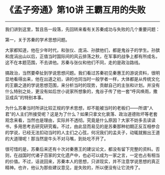 # 《孟子旁通》第10讲 王霸互用的失败

------

我们讲到这里，暂且告一段落，先回转来看有关苏秦成功与失败的几个重要问题：

第一，关于苏秦的学术思想问题。

大家都知道，他在少年时代，和张仪、庞涓、孙膑他们，都是鬼谷子的学生。孙膑和庞涓出山以后，正值当时国际间的风云排荡之秋，在军事的战争上都有所成名，这不在本题范围，不去讲他。苏秦与张仪和他们不同，走的是政治路线。

搞政治，当然要牵扯到学说思想问题。我们看过苏秦初见秦惠王的游说资料，很明显地看得出来，他在出道之初，讲的也同当时一般学者一样，大体都是从传统文化的王霸之道的学说思想范围，来分析当时的现势，贡献自己的主张和计划。并没有什么特别之处，更没有如后世小说家所想象的，鬼谷子传了他一套“呼风唤雨，撒豆成兵”的特别本事。

为什么苏秦当时所讲比较正规的学术思想，却不能被当时的老板们——所谓“人君”的人主们所接受呢？这是为了什么？如果只拿文化衰落、政治道德败坏等老套观念来看，当然也是理由，实际并不透彻。究竟是什么原因？大家不妨多去读读书，多用思考去研究研究看。不过，由此显而易见的是苏秦那种初期正反互相参合的学说，已经无法扣动当时的人主们之心弦，何况我们的孟夫子，动辄就搬出王道的大道理呢！那当然是牛头不对马嘴，到处吃不开了。

很可惜的是，苏秦后来还有十次对秦惠王的建议论文，都没有留下完整的资料。否则，在战国时代诸子百家的文化遗产中，也必可以成为一家之言，一定也占有相当的价值。不过，话说回来，苏秦本人的思想，只讲现实，并不注意学说思想的真正精神。也许，他认为那些建议意见，是失败的，所以便没有让它流传了。

